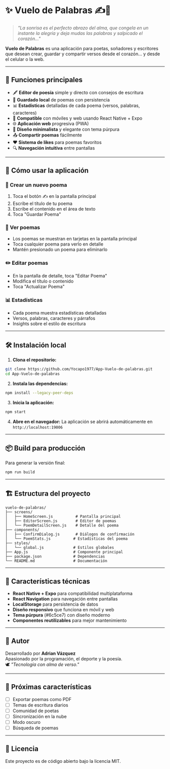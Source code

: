 # ✨ Vuelo de Palabras ✍️📱

> *"La sonrisa es el perfecto abrazo del alma, que congela en un instante la alegría y deja mudas las palabras y salpicado el corazón..."*

**Vuelo de Palabras** es una aplicación para poetas, soñadores y escritores que desean crear, guardar y compartir versos desde el corazón… y desde el celular o la web.

---

## 🌟 Funciones principales

- 🖋️ **Editor de poesía** simple y directo con consejos de escritura
- 💾 **Guardado local** de poemas con persistencia
- 📊 **Estadísticas** detalladas de cada poema (versos, palabras, caracteres)
- 📱 **Compatible** con móviles y web usando React Native + Expo
- 🌐 **Aplicación web** progresiva (PWA)
- 🎨 **Diseño minimalista** y elegante con tema púrpura
- 📤 **Compartir poemas** fácilmente
- ❤️ **Sistema de likes** para poemas favoritos
- 🔍 **Navegación intuitiva** entre pantallas

---

## 🚀 Cómo usar la aplicación

### 📝 Crear un nuevo poema
1. Toca el botón ✍️ en la pantalla principal
2. Escribe el título de tu poema
3. Escribe el contenido en el área de texto
4. Toca "Guardar Poema"

### 📖 Ver poemas
- Los poemas se muestran en tarjetas en la pantalla principal
- Toca cualquier poema para verlo en detalle
- Mantén presionado un poema para eliminarlo

### ✏️ Editar poemas
- En la pantalla de detalle, toca "Editar Poema"
- Modifica el título o contenido
- Toca "Actualizar Poema"

### 📊 Estadísticas
- Cada poema muestra estadísticas detalladas
- Versos, palabras, caracteres y párrafos
- Insights sobre el estilo de escritura

---

## 🛠️ Instalación local

1. **Clona el repositorio:**
```bash
git clone https://github.com/Yocapo1977/App-Vuelo-de-palabras.git
cd App-Vuelo-de-palabras
```

2. **Instala las dependencias:**
```bash
npm install --legacy-peer-deps
```

3. **Inicia la aplicación:**
```bash
npm start
```

4. **Abre en el navegador:**
La aplicación se abrirá automáticamente en `http://localhost:19006`

---

## 📦 Build para producción

Para generar la versión final:

```bash
npm run build
```

---

## 🏗️ Estructura del proyecto

```
vuelo-de-palabras/
├── screens/
│   ├── HomeScreen.js          # Pantalla principal
│   ├── EditorScreen.js        # Editor de poemas
│   └── PoemDetailScreen.js    # Detalle del poema
├── components/
│   ├── ConfirmDialog.js       # Diálogos de confirmación
│   └── PoemStats.js          # Estadísticas del poema
├── styles/
│   └── global.js             # Estilos globales
├── App.js                    # Componente principal
├── package.json              # Dependencias
└── README.md                 # Documentación
```

---

## 🎨 Características técnicas

- **React Native + Expo** para compatibilidad multiplataforma
- **React Navigation** para navegación entre pantallas
- **LocalStorage** para persistencia de datos
- **Diseño responsivo** que funciona en móvil y web
- **Tema púrpura** (#6c5ce7) con diseño moderno
- **Componentes reutilizables** para mejor mantenimiento

---

## 📜 Autor

Desarrollado por **Adrian Vázquez**  
Apasionado por la programación, el deporte y la poesía.  
🕊️ *"Tecnología con alma de verso."*

---

## 🚀 Próximas características

- [ ] Exportar poemas como PDF
- [ ] Temas de escritura diarios
- [ ] Comunidad de poetas
- [ ] Sincronización en la nube
- [ ] Modo oscuro
- [ ] Búsqueda de poemas

---

## 📄 Licencia

Este proyecto es de código abierto bajo la licencia MIT.
